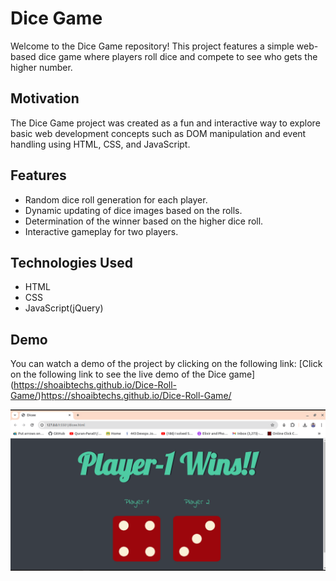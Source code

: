 # Dice Game

Welcome to the Dice Game repository! This project features a simple web-based dice game where players roll dice and compete to see who gets the higher number.

## Motivation
The Dice Game project was created as a fun and interactive way to explore basic web development concepts such as DOM manipulation and event handling using HTML, CSS, and JavaScript.

## Features
- Random dice roll generation for each player.
- Dynamic updating of dice images based on the rolls.
- Determination of the winner based on the higher dice roll.
- Interactive gameplay for two players.

## Technologies Used
- HTML
- CSS
- JavaScript(jQuery)

## Demo
You can watch a demo of the project by clicking on the following link:
[Click on the following link to see the live demo of the Dice game]
(https://shoaibtechs.github.io/Dice-Roll-Game/)https://shoaibtechs.github.io/Dice-Roll-Game/

![Dice-Roll-Game](images/dice.png)



